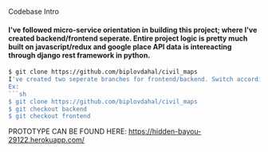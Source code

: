 Codebase Intro

<h4> I've followed micro-service orientation in building this project; where I've created backend/frontend seperate. Entire project logic is pretty much built on javascript/redux and google place API data is intereacting through django rest framework in python.
</h4>

```sh
$ git clone https://github.com/biplovdahal/civil_maps
I've created two seperate branches for frontend/backend. Switch accordingly.(Both have their respective README.md)
Ex:
```sh
$ git clone https://github.com/biplovdahal/civil_maps
$ git checkout backend
$ git checkout frontend

```

PROTOTYPE CAN BE FOUND HERE: https://hidden-bayou-29122.herokuapp.com/
